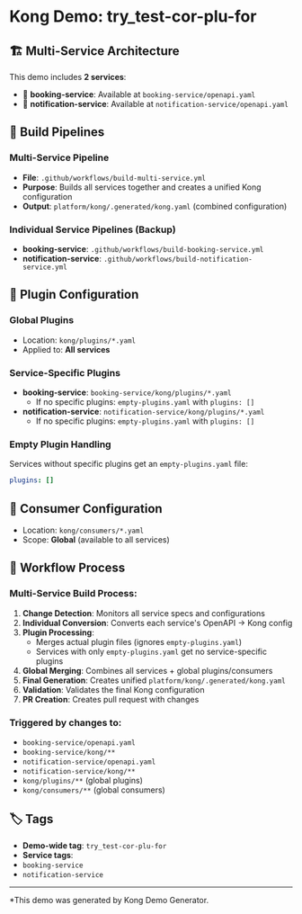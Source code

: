# Kong Demo: try_test-cor-plu-for

## 🏗️ Multi-Service Architecture

This demo includes **2 services**:

- 🔧 **booking-service**: Available at `booking-service/openapi.yaml`
- 🔧 **notification-service**: Available at `notification-service/openapi.yaml`


## 🚀 Build Pipelines

### Multi-Service Pipeline
- **File**: `.github/workflows/build-multi-service.yml`
- **Purpose**: Builds all services together and creates a unified Kong configuration
- **Output**: `platform/kong/.generated/kong.yaml` (combined configuration)

### Individual Service Pipelines (Backup)
- **booking-service**: `.github/workflows/build-booking-service.yml`
- **notification-service**: `.github/workflows/build-notification-service.yml`



## 🔧 Plugin Configuration

### Global Plugins
- Location: `kong/plugins/*.yaml`
- Applied to: **All services**

### Service-Specific Plugins
- **booking-service**: `booking-service/kong/plugins/*.yaml`
  - If no specific plugins: `empty-plugins.yaml` with `plugins: []`
- **notification-service**: `notification-service/kong/plugins/*.yaml`
  - If no specific plugins: `empty-plugins.yaml` with `plugins: []`


### Empty Plugin Handling
Services without specific plugins get an `empty-plugins.yaml` file:
```yaml
plugins: []
```

## 👥 Consumer Configuration

- Location: `kong/consumers/*.yaml`
- Scope: **Global** (available to all services)

## 🔄 Workflow Process

### Multi-Service Build Process:
1. **Change Detection**: Monitors all service specs and configurations
2. **Individual Conversion**: Converts each service's OpenAPI → Kong config
3. **Plugin Processing**:
   - Merges actual plugin files (ignores `empty-plugins.yaml`)
   - Services with only `empty-plugins.yaml` get no service-specific plugins
4. **Global Merging**: Combines all services + global plugins/consumers
5. **Final Generation**: Creates unified `platform/kong/.generated/kong.yaml`
6. **Validation**: Validates the final Kong configuration
7. **PR Creation**: Creates pull request with changes

### Triggered by changes to:
- `booking-service/openapi.yaml`
- `booking-service/kong/**`
- `notification-service/openapi.yaml`
- `notification-service/kong/**`
- `kong/plugins/**` (global plugins)
- `kong/consumers/**` (global consumers)

## 🏷️ Tags

- **Demo-wide tag**: `try_test-cor-plu-for`
- **Service tags**:
- `booking-service`
- `notification-service`


---

*This demo was generated by Kong Demo Generator.